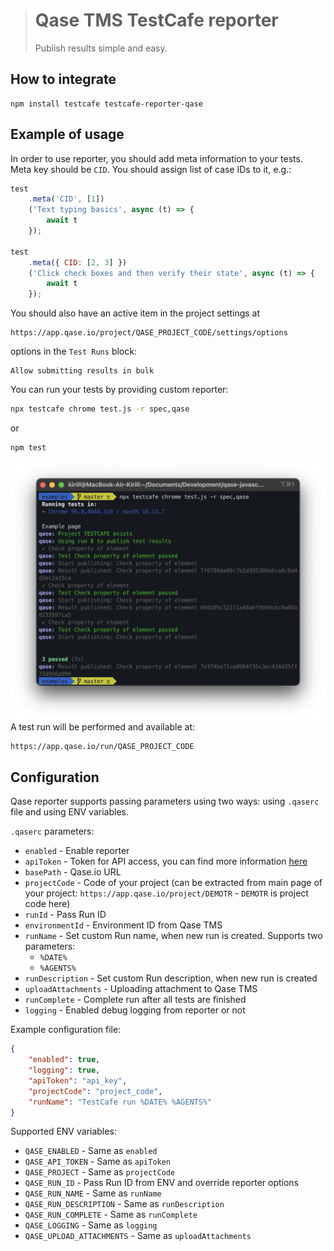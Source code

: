 > # Qase TMS TestCafe reporter
>
> Publish results simple and easy.

## How to integrate

```
npm install testcafe testcafe-reporter-qase
```

## Example of usage

In order to use reporter, you should add meta information to your tests. Meta key should be `CID`.
You should assign list of case IDs to it, e.g.:
```js
test
    .meta('CID', [1])
    ('Text typing basics', async (t) => {
        await t
    });

test
    .meta({ CID: [2, 3] })
    ('Click check boxes and then verify their state', async (t) => {
        await t
    });
```
You should also have an active item in the project settings at

```
https://app.qase.io/project/QASE_PROJECT_CODE/settings/options
```

options in the `Test Runs` block:

```
Allow submitting results in bulk
```
You can run your tests by providing custom reporter:
```bash
npx testcafe chrome test.js -r spec,qase
```
or
```
npm test
```
![Output of run](examples/screenshots/screenshot.png)​
A test run will be performed and available at:
```
https://app.qase.io/run/QASE_PROJECT_CODE
```
## Configuration

Qase reporter supports passing parameters using two ways: 
using `.qaserc` file and using ENV variables.

`.qaserc` parameters:
- `enabled` - Enable reporter
- `apiToken` - Token for API access, you can find more information
  [here](https://developers.qase.io/#authentication)
- `basePath` - Qase.io URL
- `projectCode` - Code of your project (can be extracted from main
  page of your project: `https://app.qase.io/project/DEMOTR` -
  `DEMOTR` is project code here)
- `runId` - Pass Run ID
- `environmentId` - Environment ID from Qase TMS
- `runName` - Set custom Run name, when new run is created.
  Supports two parameters:
    - `%DATE%`
    - `%AGENTS%`
- `runDescription` - Set custom Run description, when new run is created
- `uploadAttachments` - Uploading attachment to Qase TMS
- `runComplete` - Complete run after all tests are finished
- `logging` - Enabled debug logging from reporter or not

Example configuration file:
```json
{
    "enabled": true,
    "logging": true,
    "apiToken": "api_key",
    "projectCode": "project_code",
    "runName": "TestCafe run %DATE% %AGENTS%"
}
```

Supported ENV variables:

- `QASE_ENABLED` - Same as `enabled`
- `QASE_API_TOKEN` - Same as `apiToken`
- `QASE_PROJECT` - Same as `projectCode`
- `QASE_RUN_ID` - Pass Run ID from ENV and override reporter options
- `QASE_RUN_NAME` - Same as `runName`
- `QASE_RUN_DESCRIPTION` - Same as `runDescription`
- `QASE_RUN_COMPLETE` - Same as `runComplete`
- `QASE_LOGGING` - Same as `logging`
- `QASE_UPLOAD_ATTACHMENTS` - Same as `uploadAttachments`

<!-- references -->

[auth]: https://developers.qase.io/#authentication
